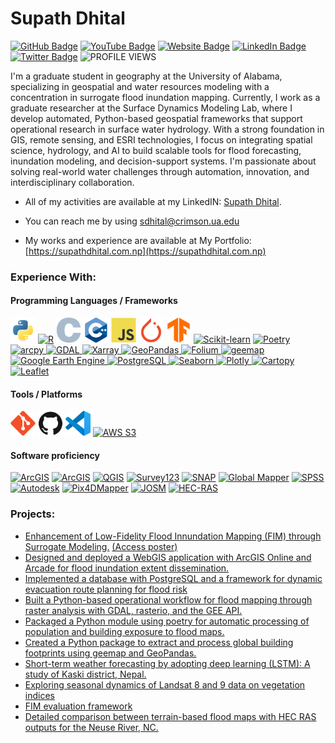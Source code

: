 <h1>Supath Dhital</h1>

[![GitHub Badge](https://img.shields.io/github/followers/supathdhitalGEO?style=social)](https://github.com/supathdhitalGEO?tab=followers)
[![YouTube Badge](https://img.shields.io/badge/My-YouTube-red)](https://www.youtube.com/@sdgeo)
[![Website Badge](https://img.shields.io/badge/Personal-Website-green)](https://supathdhital.com.np)
[![LinkedIn Badge](https://img.shields.io/badge/My-LinkedIn-blue)](https://www.linkedin.com/in/supathdh/)
[![Twitter Badge](https://img.shields.io/badge/My-Twitter-1DA1F2?logo=twitter&logoColor=white)](https://x.com/PhoEniX_suPath)
![PROFILE VIEWS](https://komarev.com/ghpvc/?username=supathdhitalGEO&color=green&style=plastic)


I'm a graduate student in geography at the University of Alabama, specializing in geospatial and water resources modeling with a concentration in surrogate flood inundation mapping. Currently, I work as a graduate researcher at the Surface Dynamics Modeling Lab, where I develop automated, Python-based geospatial frameworks that support operational research in surface water hydrology. With a strong foundation in GIS, remote sensing, and ESRI technologies, I focus on integrating spatial science, hydrology, and AI to build scalable tools for flood forecasting, inundation modeling, and decision-support systems. I'm passionate about solving real-world water challenges through automation, innovation, and interdisciplinary collaboration.


- All of my activities are available at my LinkedIN: [Supath Dhital](https://www.linkedin.com/in/supathdhital/).

- You can reach me by using sdhital@crimson.ua.edu

- My works and experience are available at My Portfolio: [https://supathdhital.com.np](https://supathdhital.com.np)

<h3 align="left">Experience With:</h3>
<h4 align="left">Programming Languages / Frameworks</h4>
<p align="left">
  <a href="https://www.python.org/" target="_blank"><img src="https://raw.githubusercontent.com/devicons/devicon/master/icons/python/python-original.svg" alt="Python" width="40" height="40"/></a>
  <a href="https://www.r-project.org/" target="_blank"><img src="https://www.r-project.org/logo/Rlogo.png" alt="R" width="40" height="40"/></a>
  <a href="https://en.wikipedia.org/wiki/C_(programming_language)" target="_blank"><img src="https://raw.githubusercontent.com/devicons/devicon/master/icons/c/c-original.svg" alt="C" width="40" height="40"/></a>
  <a href="https://isocpp.org/" target="_blank"><img src="https://raw.githubusercontent.com/devicons/devicon/master/icons/cplusplus/cplusplus-original.svg" alt="C++" width="40" height="40"/></a>
  <a href="https://developer.mozilla.org/en-US/docs/Web/JavaScript" target="_blank"><img src="https://raw.githubusercontent.com/devicons/devicon/master/icons/javascript/javascript-original.svg" alt="JavaScript" width="40" height="40"/></a>
  <a href="https://pytorch.org/" target="_blank"><img src="https://raw.githubusercontent.com/devicons/devicon/master/icons/pytorch/pytorch-original.svg" alt="PyTorch" width="40" height="40"/></a>
  <a href="https://www.tensorflow.org/" target="_blank"><img src="https://raw.githubusercontent.com/devicons/devicon/master/icons/tensorflow/tensorflow-original.svg" alt="TensorFlow" width="40" height="40"/></a>
  <a href="https://scikit-learn.org/" target="_blank"><img src="https://upload.wikimedia.org/wikipedia/commons/0/05/Scikit_learn_logo_small.svg" alt="Scikit-learn" width="40" height="40"/></a>
  <a href="https://python-poetry.org/" target="_blank">
    <img src="https://encrypted-tbn0.gstatic.com/images?q=tbn:ANd9GcTX5Dd3XBLexFB--Yx56VmipRR7SK_iqO7aoA&s" alt="Poetry" width="40" height="40"/>
  </a>
  <a href="https://pro.arcgis.com/en/pro-app/latest/arcpy/get-started/what-is-arcpy-.htm" target="_blank">
    <img src="https://i0.wp.com/datavision.net.au/wp-content/uploads/2018/05/arcpy700x394.png?fit=700%2C394&ssl=1" alt="arcpy" width="70" height="40"/>
  </a>
  <a href="https://gdal.org/" target="_blank">
    <img src="https://encrypted-tbn0.gstatic.com/images?q=tbn:ANd9GcR-wzTFYfTMhDnk-ah3BPWeuys6h4Fme5xA7g&s" alt="GDAL" width="40" height="40"/>
  </a>
  <a href="https://docs.xarray.dev/" target="_blank">
    <img src="https://docs.xarray.dev/en/stable/_static/logos/Xarray_Logo_RGB_Final.png" alt="Xarray" width="80" height="40"/>
  </a>
  <a href="https://geopandas.org/" target="_blank">
    <img src="https://geopandas.org/en/stable/_images/geopandas_icon.png" alt="GeoPandas" width="40" height="40"/>
  </a>
  <a href="https://python-visualization.github.io/folium/" target="_blank">
    <img src="https://miro.medium.com/v2/resize:fit:1200/0*XuBHZzSmxp8sKmHC.png" alt="Folium" width="90" height="30"/>
  </a>
  <a href="https://geemap.org/" target="_blank">
    <img src="https://geemap.org/assets/logo.png" alt="geemap" width="40" height="40"/>
  </a>
  <a href="https://earthengine.google.com/" target="_blank">
    <img src="https://earthengine.google.com/static/images/earth-engine-logo.png" alt="Google Earth Engine" width="40" height="40"/>
  </a>
  <a href="https://www.postgresql.org/" target="_blank">
    <img src="https://upload.wikimedia.org/wikipedia/commons/thumb/2/29/Postgresql_elephant.svg/993px-Postgresql_elephant.svg.png" alt="PostgreSQL" width="40" height="40"/>
  </a>
  <a href="https://seaborn.pydata.org/" target="_blank">
    <img src="https://seaborn.pydata.org/_images/logo-tall-lightbg.svg" alt="Seaborn" width="40" height="40"/>
  </a>
  <a href="https://plotly.com/" target="_blank">
    <img src="https://upload.wikimedia.org/wikipedia/commons/8/8a/Plotly-logo.png" alt="Plotly" width="110" height="40"/>
  </a>
  <a href="https://scitools.org.uk/cartopy/docs/latest/" target="_blank">
    <img src="https://scitools.org.uk/cartopy/docs/v0.16/_static/cartopy.png" alt="Cartopy" width="80" height="40"/>
  </a>
  <a href="https://leafletjs.com/" target="_blank">
    <img src="https://upload.wikimedia.org/wikipedia/commons/thumb/1/13/Leaflet_logo.svg/1600px-Leaflet_logo.svg.png" alt="Leaflet" width="110" height="40"/>
  </a>
</p>

<h4 align="left">Tools / Platforms</h4>
<p align="left">
  <a href="https://git-scm.com/" target="_blank"><img src="https://raw.githubusercontent.com/devicons/devicon/master/icons/git/git-original.svg" alt="Git" width="40" height="40"/></a>
  <a href="https://github.com/" target="_blank"><img src="https://raw.githubusercontent.com/devicons/devicon/master/icons/github/github-original.svg" alt="GitHub" width="40" height="40"/></a>
  <a href="https://code.visualstudio.com/" target="_blank"><img src="https://raw.githubusercontent.com/devicons/devicon/master/icons/vscode/vscode-original.svg" alt="VS Code" width="40" height="40"/></a>
  <a href="https://aws.amazon.com/s3/" target="_blank">
  <img src="https://icon.icepanel.io/AWS/svg/Storage/Simple-Storage-Service.svg" alt="AWS S3" width="40" height="40"/></a>
</p>

<h4 align="left">Software proficiency</h4>
<p align="left">
  <a href="https://www.esri.com/en-us/arcgis/products/index" target="_blank"><img src="https://mgiss.co.uk/wp-content/uploads/2024/05/1676039891814-1.png" alt="ArcGIS" width="65" height="40"/></a>
  <a href="https://www.arcgis.com/index.html" target="_blank"><img src="https://www.arcgis.com/sharing/rest/content/items/5216ff86cbbe4217812b3b1a29f45b4c/data" alt="ArcGIS" width="40" height="40"/></a>
  <a href="https://qgis.org/" target="_blank"><img src="https://upload.wikimedia.org/wikipedia/commons/thumb/9/91/QGIS_logo_new.svg/2048px-QGIS_logo_new.svg.png" alt="QGIS" width="0" height="40"/></a>
  <a href="https://survey123.arcgis.com/" target="_blank"><img src="https://survey123.arcgis.com/assets/img/Survey123_for_ArcGIS_220-ba28fef2.png" alt="Survey123" width="40" height="40"/></a>
  <a href="https://step.esa.int/main/toolboxes/snap/" target="_blank"><img src="https://eo4society.esa.int/wp-content/uploads/2018/11/SNAP_icon-400x400.jpg" alt="SNAP" width="40" height="40"/></a>
  <a href="https://www.globalmapper.com/" target="_blank"><img src="https://seekvectorlogo.com/wp-content/uploads/2019/01/global-mapper-vector-logo.png" alt="Global Mapper" width="80" height="50"/></a>
  <a href="https://www.ibm.com/products/spss-statistics" target="_blank"><img src="https://icon.icepanel.io/Technology/svg/IBM-SPSS-Statistics.svg" alt="SPSS" width="40" height="40"/></a>
  <a href="https://www.autodesk.com/" target="_blank"><img src="https://damassets.autodesk.net/content/dam/mgs/mgs/brand-elements/autodesk%20logo/logo-acceptable-lightbackR1-1024x400.jpg" alt="Autodesk" width="90" height="40"/></a>
  <a href="https://www.pix4d.com/product/pix4dmapper-photogrammetry-software" target="_blank"><img src="https://images.ctfassets.net/go54bjdzbrgi/7cbtbajvAjVUBPbrEUPYP6/7303600379873d7d622d000be0b0b62a/new_mapper_name_light_h.svg" alt="Pix4DMapper" width="80" height="50"/></a>
  <a href="https://josm.openstreetmap.de/" target="_blank"><img src="https://josm.openstreetmap.de/logo-macos.png" alt="JOSM" width="40" height="40"/></a>
  <a href="https://www.hec.usace.army.mil/software/hec-ras/" target="_blank"><img src="https://www.hec.usace.army.mil/confluence/download/attachments/39290571/R2DUM?version=1&modificationDate=1604690982435&api=v2" alt="HEC-RAS" width="40" height="40"/></a>
</p>

<h3 align="left">Projects:</h3>

- [Enhancement of Low-Fidelity Flood Innundation Mapping (FIM) through Surrogate Modeling.](https://github.com/supathdhitalGEO/surrogateFloodModeling) [(Access poster)](https://bama365-my.sharepoint.com/:b:/g/personal/sdhital_crimson_ua_edu/EdHAmHJIDdZLhQz_wo2XYCEBtaRtXRgbLezsWMSPoPSAZQ?e=EBsogm)
- [Designed and deployed a WebGIS application with ArcGIS Online and Arcade for flood inundation extent dissemination.](https://experience.arcgis.com/experience/5baf105df7f3477e84f3c78f18a6a394)
- [Implemented a database with PostgreSQL and a framework for dynamic evacuation route planning for flood risk](https://github.com/supathdhitalGEO/evacuationroutePlanning)
- [Built a Python-based operational workflow for flood mapping through raster analysis with GDAL, rasterio, and the GEE API.](https://github.com/sdmlua/FIMserv)
- [Packaged a Python module using poetry for automatic processing of population and building exposure to flood maps.](https://github.com/supathdhitalGEO/OperationalOWPFIM)
- [Created a Python package to extract and process global building footprints using geemap and GeoPandas.](https://github.com/supathdhitalGEO/msfootprint)
- [Short-term weather forecasting by adopting deep learning (LSTM): A study of Kaski district, Nepal.](https://github.com/supathdhitalGEO/Weather-Forecasting)
- [Exploring seasonal dynamics of Landsat 8 and 9 data on vegetation indices](https://github.com/supathdhitalGEO/Vegetation_Indices)
- [FIM evaluation framework](https://github.com/sdmlua/fimeval)
- [Detailed comparison between terrain-based flood maps with HEC RAS outputs for the Neuse River, NC.](https://bama365-my.sharepoint.com/:b:/g/personal/sdhital_crimson_ua_edu/EUKv2V733XNGlrVdWhMl3xsB0hbBGB0SMlXLy3J7GRlKZA?e=967CWv)

